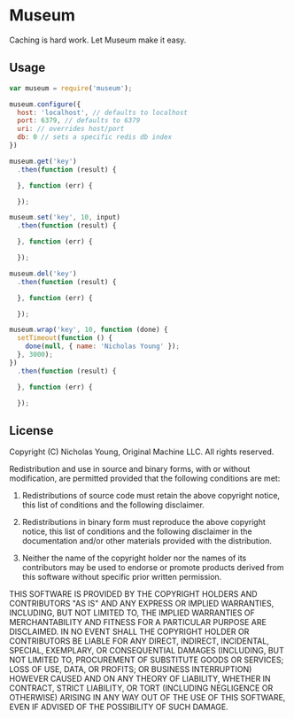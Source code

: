 # Museum

Caching is hard work. Let Museum make it easy.

## Usage

```javascript
var museum = require('museum');

museum.configure({
  host: 'localhost', // defaults to localhost
  port: 6379, // defaults to 6379
  uri: // overrides host/port
  db: 0 // sets a specific redis db index
})

museum.get('key')
  .then(function (result) {

  }, function (err) {

  });

museum.set('key', 10, input)
  .then(function (result) {

  }, function (err) {

  });

museum.del('key')
  .then(function (result) {

  }, function (err) {

  });

museum.wrap('key', 10, function (done) {
  setTimeout(function () {
    done(null, { name: 'Nicholas Young' });
  }, 3000);
})
  .then(function (result) {

  }, function (err) {

  });
```

## License

Copyright (C) Nicholas Young, Original Machine LLC.
All rights reserved.

Redistribution and use in source and binary forms, with or without modification, are permitted provided that the following conditions are met:

1. Redistributions of source code must retain the above copyright notice, this list of conditions and the following disclaimer.

2. Redistributions in binary form must reproduce the above copyright notice, this list of conditions and the following disclaimer in the documentation and/or other materials provided with the distribution.

3. Neither the name of the copyright holder nor the names of its contributors may be used to endorse or promote products derived from this software without specific prior written permission.

THIS SOFTWARE IS PROVIDED BY THE COPYRIGHT HOLDERS AND CONTRIBUTORS "AS IS" AND ANY EXPRESS OR IMPLIED WARRANTIES, INCLUDING, BUT NOT LIMITED TO, THE IMPLIED WARRANTIES OF MERCHANTABILITY AND FITNESS FOR A PARTICULAR PURPOSE ARE DISCLAIMED. IN NO EVENT SHALL THE COPYRIGHT HOLDER OR CONTRIBUTORS BE LIABLE FOR ANY DIRECT, INDIRECT, INCIDENTAL, SPECIAL, EXEMPLARY, OR CONSEQUENTIAL DAMAGES (INCLUDING, BUT NOT LIMITED TO, PROCUREMENT OF SUBSTITUTE GOODS OR SERVICES; LOSS OF USE, DATA, OR PROFITS; OR BUSINESS INTERRUPTION) HOWEVER CAUSED AND ON ANY THEORY OF LIABILITY, WHETHER IN CONTRACT, STRICT LIABILITY, OR TORT (INCLUDING NEGLIGENCE OR OTHERWISE) ARISING IN ANY WAY OUT OF THE USE OF THIS SOFTWARE, EVEN IF ADVISED OF THE POSSIBILITY OF SUCH DAMAGE.
